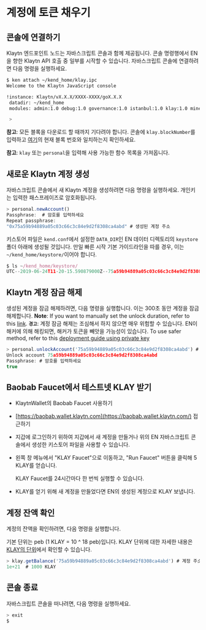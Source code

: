 # 계정에 토큰 채우기<a id="top-up-your-account"></a>

## 콘솔에 연결하기 <a id="attaching-to-the-console"></a>

Klaytn 엔드포인트 노드는 자바스크립트 콘솔과 함께 제공됩니다. 콘솔 명령행에서 EN을 향한 Klaytn API 호출 중 일부를 시작할 수 있습니다. 자바스크립트 콘솔에 연결하려면 다음 명령을 실행하세요.

```bash
$ ken attach ~/kend_home/klay.ipc
Welcome to the Klaytn JavaScript console

!instance: Klaytn/vX.X.X/XXXX-XXXX/goX.X.X
 datadir: ~/kend_home
 modules: admin:1.0 debug:1.0 governance:1.0 istanbul:1.0 klay:1.0 miner:1.0 net:1.0 personal:1.0 rpc:1.0 txpool:1.0

 >
```

**참고**: 모든 블록을 다운로드 할 때까지 기다려야 합니다. 콘솔에 `klay.blockNumber`를 입력하고 [여기](https://baobab.scope.klaytn.com/)의 현재 블록 번호와 일치하는지 확인하세요.

**참고**: `klay` 또는 `personal`을 입력해 사용 가능한 함수 목록을 가져옵니다.

## 새로운 Klaytn 계정 생성 <a id="creating-a-new-klaytn-account"></a>

자바스크립트 콘솔에서 새 Klaytn 계정을 생성하려면 다음 명령을 실행하세요. 개인키는 입력한 패스프레이즈로 암호화됩니다.

```javascript
> personal.newAccount()
Passphrase:  # 암호를 입력하세요
Repeat passphrase:
"0x75a59b94889a05c03c66c3c84e9d2f8308ca4abd" # 생성된 계정 주소
```

키스토어 파일은 `kend.conf`에서 설정한 `DATA_DIR`인 EN 데이터 디렉토리의 `keystore` 폴더 아래에 생성될 것입니다. 만일 빠른 시작 기본 가이드라인을 따를 경우, 이는`~/kend_home/keystore/`이어야 합니다.

```javascript
$ ls ~/kend_home/keystore/
UTC--2019-06-24T11-20-15.590879000Z--75a59b94889a05c03c66c3c84e9d2f8308ca4abd
```

## Klaytn 계정 잠금 해제 <a id="unlocking-the-klaytn-account"></a>

생성된 계정을 잠금 해제하려면, 다음 명령을 실행합니다. 이는 300초 동안 계정을 잠금 해제합니다. **Note**: If you want to manually set the unlock duration, refer to this [link](../../dapp/json-rpc/api-references/personal.md#personal_unlockaccount). **`경고`**: 계정 잠금 해제는 조심해서 하지 않으면 매우 위험할 수 있습니다. EN이 해커에 의해 해킹되면, 해커가 토큰을 빼앗을 가능성이 있습니다. To use safer method, refer to this [deployment guide using private key](../../dapp/tutorials/count-bapp/6.-deploy-contract.md#deploy-method-1-by-private-key)

```javascript
> personal.unlockAccount('75a59b94889a05c03c66c3c84e9d2f8308ca4abd') # 잠금을 해제할 계정 주소
Unlock account 75a59b94889a05c03c66c3c84e9d2f8308ca4abd
Passphrase: # 암호를 입력하세요
true
```

## Baobab Faucet에서 테스트넷 KLAY 받기 <a id="getting-testnet-klay-from-the-baobab-faucet"></a>

* KlaytnWallet의 Baobab Faucet 사용하기
* [https://baobab.wallet.klaytn.com](https://baobab.wallet.klaytn.com/) 접근하기
* 지갑에 로그인하기 위하여 지갑에서 새 계정을 만들거나 위의 EN 자바스크립트 콘솔에서 생성한 키스토어 파일을 사용할 수 있습니다.
* 왼쪽 창 메뉴에서 "KLAY Faucet"으로 이동하고, "Run Faucet" 버튼을 클릭해 5 KLAY를 얻습니다.

  KLAY Faucet를 24시간마다 한 번씩 실행할 수 있습니다.

* KLAY를 얻기 위해 새 계정을 만들었다면 EN의 생성된 계정으로 KLAY 보냅니다.

## 계정 잔액 확인 <a id="checking-the-balance-in-your-account"></a>

계정의 잔액을 확인하려면, 다음 명령을 실행합니다.

기본 단위는 peb \(1 KLAY = 10 ^ 18 peb\)입니다. KLAY 단위에 대한 자세한 내용은 [KLAY의 단위](../../klaytn/design/klaytn-native-coin-klay.md#units-of-klay)에서 확인할 수 있습니다.

```javascript
> klay.getBalance('75a59b94889a05c03c66c3c84e9d2f8308ca4abd') # 계정 주소를 입력하세요
1e+21  # 1000 KLAY
```

## 콘솔 종료 <a id="exiting-the-console"></a>

자바스크립트 콘솔을 떠나려면, 다음 명령을 실행하세요.

```javascript
> exit
$
```


